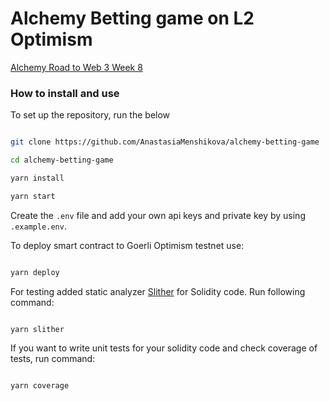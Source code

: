 # Alchemy Betting game on L2 Optimism 

[Alchemy Road to Web 3 Week 8](https://www.youtube.com/watch?v=TL5NoWky3Uk)

### How to install and use

To set up the repository, run the below

```bash

git clone https://github.com/AnastasiaMenshikova/alchemy-betting-game

cd alchemy-betting-game

yarn install

yarn start

```
Create the `.env` file and add your own api keys and private key by using `.example.env`. 

To deploy smart contract to Goerli Optimism testnet use:

 
 ```bash
 
 yarn deploy

 ```

For testing added static analyzer [Slither](https://github.com/crytic/slither) for Solidity code. Run following command:

```bash

yarn slither

```
If you want to write unit tests for your solidity code and check coverage of tests, run command:

```bash

yarn coverage

```
